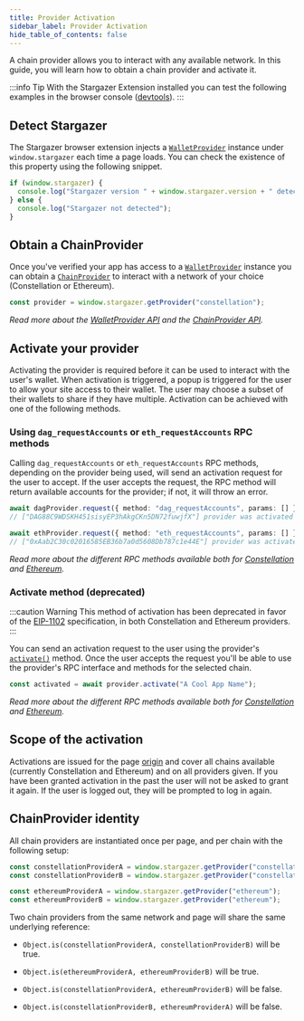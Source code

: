 ```yaml
---
title: Provider Activation
sidebar_label: Provider Activation
hide_table_of_contents: false
---
```


<head>
  <meta
    name="description"
    content="A chain provider allows you to interact with any available network. In this guide, you will learn how to obtain a chain provider and activate it."
  />
</head>

<intro-end />

A chain provider allows you to interact with any available network. In this guide, you will learn how to obtain a chain provider and activate it.

:::info Tip
With the Stargazer Extension installed you can test the following examples in the browser console ([devtools](https://developer.chrome.com/docs/devtools/console/)).
:::

## Detect Stargazer

The Stargazer browser extension injects a [`WalletProvider`](../APIReference/walletProviderAPI/) instance under `window.stargazer` each time a page loads. You can check the existence of this property using the following snippet.

```typescript title="TypeScript"
if (window.stargazer) {
  console.log("Stargazer version " + window.stargazer.version + " detected");
} else {
  console.log("Stargazer not detected");
}
```

## Obtain a ChainProvider

Once you've verified your app has access to a [`WalletProvider`](../APIReference/walletProviderAPI/) instance you can obtain a [`ChainProvider`](../APIReference/chainProviderAPI/) to interact with a network of your choice (Constellation or Ethereum).

```typescript title="TypeScript"
const provider = window.stargazer.getProvider("constellation");
```

_Read more about the [WalletProvider API](../APIReference/walletProviderAPI/) and the [ChainProvider API](../APIReference/chainProviderAPI/)._

## Activate your provider

Activating the provider is required before it can be used to interact with the user's wallet. When activation is triggered, a popup is triggered for the user to allow your site access to their wallet. The user may choose a subset of their wallets to share if they have multiple. Activation can be achieved with one of the following methods. 

### Using `dag_requestAccounts` or `eth_requestAccounts` RPC methods


Calling `dag_requestAccounts` or `eth_requestAccounts` RPC methods, depending on the provider being used, will send an activation request for the user to accept. If the user accepts the request, the RPC method will return available accounts for the provider; if not, it will throw an error.

```typescript title="TypeScript"
await dagProvider.request({ method: "dag_requestAccounts", params: [] });
// ["DAG88C9WDSKH451sisyEP3hAkgCKn5DN72fuwjfX"] provider was activated

await ethProvider.request({ method: "eth_requestAccounts", params: [] });
// ["0xAab2C30c02016585EB36b7a0d5608Db787c1e44E"] provider was activated
```

_Read more about the different RPC methods available both for [Constellation](../APIReference/constellationRPCAPI/) and [Ethereum](../APIReference/ethereumRPCAPI/)._

### Activate method (deprecated)

:::caution Warning
This method of activation has been deprecated in favor of the [EIP-1102](https://eips.ethereum.org/EIPS/eip-1102) specification, in both Constellation and Ethereum providers.
:::

You can send an activation request to the user using the provider's [`activate()`](../APIReference/chainProviderAPI/activate.md) method. Once the user accepts the request you'll be able to use the provider's RPC interface and methods for the selected chain.

```typescript title="TypeScript"
const activated = await provider.activate("A Cool App Name");
```

_Read more about the different RPC methods available both for [Constellation](../APIReference/constellationRPCAPI/) and [Ethereum](../APIReference/ethereumRPCAPI/)._

## Scope of the activation

Activations are issued for the page [origin](https://datatracker.ietf.org/doc/html/rfc6454) and cover all chains available (currently Constellation and Ethereum) and on all providers given. If you have been granted activation in the past the user will not be asked to grant it again. If the user is logged out, they will be prompted to log in again.

## ChainProvider identity

All chain providers are instantiated once per page, and per chain with the following setup:

```typescript title="TypeScript"
const constellationProviderA = window.stargazer.getProvider("constellation");
const constellationProviderB = window.stargazer.getProvider("constellation");

const ethereumProviderA = window.stargazer.getProvider("ethereum");
const ethereumProviderB = window.stargazer.getProvider("ethereum");
```

Two chain providers from the same network and page will share the same underlying reference:

- `Object.is(constellationProviderA, constellationProviderB)` will be true.

- `Object.is(ethereumProviderA, ethereumProviderB)` will be true.

- `Object.is(constellationProviderA, ethereumProviderB)` will be false.

- `Object.is(constellationProviderB, ethereumProviderA)` will be false.
